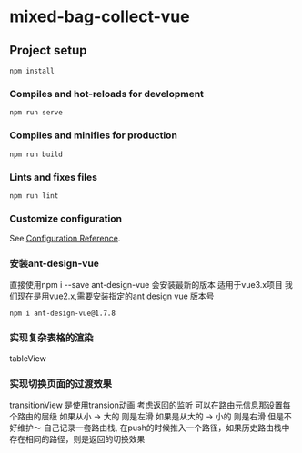 <!--
 * @Date: 2022-12-13 13:30:36
 * @LastEditors: zhangshuangli
 * @LastEditTime: 2022-12-14 20:37:58
 * @Description: 这是****文件
-->
# mixed-bag-collect-vue

## Project setup
```
npm install
```

### Compiles and hot-reloads for development
```
npm run serve
```

### Compiles and minifies for production
```
npm run build
```

### Lints and fixes files
```
npm run lint
```

### Customize configuration
See [Configuration Reference](https://cli.vuejs.org/config/).

### 安装ant-design-vue
直接使用npm i --save ant-design-vue 会安装最新的版本 适用于vue3.x项目
我们现在是用vue2.x,需要安装指定的ant design vue 版本号
```
npm i ant-design-vue@1.7.8
```

### 实现复杂表格的渲染
tableView


### 实现切换页面的过渡效果
transitionView
是使用transion动画
考虑返回的监听
可以在路由元信息那设置每个路由的层级
如果从小 -> 大的 则是左滑  如果是从大的 -> 小的 则是右滑
但是不好维护～ 
自己记录一套路由栈, 在push的时候推入一个路径，如果历史路由栈中存在相同的路径，则是返回的切换效果
